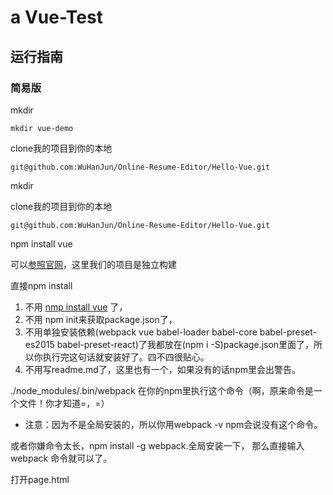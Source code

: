 # a Vue-Test

## 运行指南

### 简易版

mkdir
```
mkdir vue-demo
```

clone我的项目到你的本地 

```
git@github.com:WuHanJun/Online-Resume-Editor/Hello-Vue.git
```
mkdir

clone我的项目到你的本地 

```
git@github.com:WuHanJun/Online-Resume-Editor/Hello-Vue.git
```
npm install vue

可以[参照官网](https://cn.vuejs.org/v2/guide/installation.html)，这里我们的项目是独立构建

直接npm install

1. 不用 [nmp install vue](https://cn.vuejs.org/v2/guide/installation.html) 了，
2. 不用 npm init来获取package.json了，
3. 不用单独安装依赖(webpack vue babel-loader babel-core babel-preset-es2015 babel-preset-react)了我都放在(npm i -S)package.json里面了，所以你执行完这句话就安装好了。四不四很贴心。
4. 不用写readme.md了，这里也有一个，如果没有的话npm里会出警告。

./node_modules/.bin/webpack 在你的npm里执行这个命令（啊，原来命令是一个文件！你才知道=，=）

- 注意：因为不是全局安装的，所以你用webpack -v npm会说没有这个命令。

或者你嫌命令太长，npm install -g webpack.全局安装一下，
那么直接输入  webpack    命令就可以了。

打开page.html
